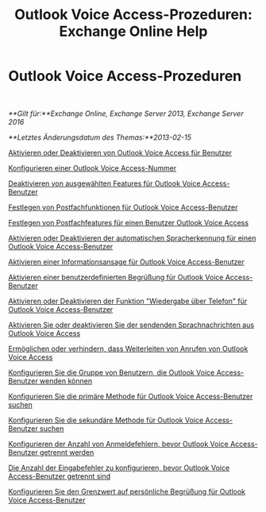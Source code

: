 ﻿---
title: 'Outlook Voice Access-Prozeduren: Exchange Online Help'
TOCTitle: Outlook Voice Access-Prozeduren
ms:assetid: 1cab0106-1ec2-4257-8911-32a1e73b185d
ms:mtpsurl: https://technet.microsoft.com/de-de/library/JJ863109(v=EXCHG.150)
ms:contentKeyID: 50554789
ms.date: 05/23/2018
mtps_version: v=EXCHG.150
ms.translationtype: MT
---

# Outlook Voice Access-Prozeduren

 

_**Gilt für:**Exchange Online, Exchange Server 2013, Exchange Server 2016_

_**Letztes Änderungsdatum des Themas:**2013-02-15_

[Aktivieren oder Deaktivieren von Outlook Voice Access für Benutzer](enable-or-disable-outlook-voice-access-for-users-exchange-2013-help.md)

[Konfigurieren einer Outlook Voice Access-Nummer](configure-an-outlook-voice-access-number-exchange-2013-help.md)

[Deaktivieren von ausgewählten Features für Outlook Voice Access-Benutzer](disable-selected-features-for-outlook-voice-access-users-exchange-2013-help.md)

[Festlegen von Postfachfunktionen für Outlook Voice Access-Benutzer](set-mailbox-features-for-outlook-voice-access-users-exchange-2013-help.md)

[Festlegen von Postfachfeatures für einen Benutzer Outlook Voice Access](set-mailbox-features-for-an-outlook-voice-access-user-exchange-2013-help.md)

[Aktivieren oder Deaktivieren der automatischen Spracherkennung für einen Outlook Voice Access-Benutzer](enable-or-disable-automatic-speech-recognition-for-an-outlook-voice-access-user-exchange-2013-help.md)

[Aktivieren einer Informationsansage für Outlook Voice Access-Benutzer](enable-an-informational-announcement-for-outlook-voice-access-users-exchange-2013-help.md)

[Aktivieren einer benutzerdefinierten Begrüßung für Outlook Voice Access-Benutzer](enable-a-customized-greeting-for-outlook-voice-access-users-exchange-2013-help.md)

[Aktivieren oder Deaktivieren der Funktion "Wiedergabe über Telefon" für Outlook Voice Access-Benutzer](enable-or-disable-play-on-phone-for-outlook-voice-access-users-exchange-2013-help.md)

[Aktivieren Sie oder deaktivieren Sie der sendenden Sprachnachrichten aus Outlook Voice Access](enable-or-disable-sending-voice-messages-from-outlook-voice-access-exchange-2013-help.md)

[Ermöglichen oder verhindern, dass Weiterleiten von Anrufen von Outlook Voice Access](enable-or-prevent-transferring-calls-from-outlook-voice-access-exchange-2013-help.md)

[Konfigurieren Sie die Gruppe von Benutzern, die Outlook Voice Access-Benutzer wenden können](configure-the-group-of-users-that-outlook-voice-access-users-can-contact-exchange-2013-help.md)

[Konfigurieren Sie die primäre Methode für Outlook Voice Access-Benutzer suchen](configure-the-primary-way-for-outlook-voice-access-users-to-search-exchange-2013-help.md)

[Konfigurieren Sie die sekundäre Methode für Outlook Voice Access-Benutzer suchen](configure-the-secondary-way-for-outlook-voice-access-users-to-search-exchange-2013-help.md)

[Konfigurieren der Anzahl von Anmeldefehlern, bevor Outlook Voice Access-Benutzer getrennt werden](configure-the-number-of-sign-in-failures-before-outlook-voice-access-users-are-disconnected-exchange-2013-help.md)

[Die Anzahl der Eingabefehler zu konfigurieren, bevor Outlook Voice Access-Benutzer getrennt sind](configure-the-number-of-input-failures-before-outlook-voice-access-users-are-disconnected-exchange-2013-help.md)

[Konfigurieren Sie den Grenzwert auf persönliche Begrüßung für Outlook Voice Access-Benutzer](configure-the-limit-on-personal-greetings-for-outlook-voice-access-users-exchange-2013-help.md)

